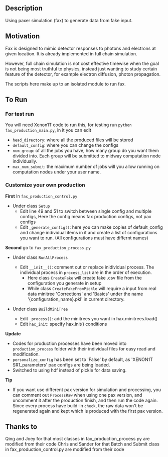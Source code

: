 ## Description

Using paxer simulation (fax) to generate data from fake input.

## Motivation

Fax is designed to mimic detector responses to photons and electrons at given location. It is already implemented in full chain simulation.

However, full chain simulation is not cost effective timewise when the goal is not being most truthful to physics, instead just wanting to study certain feature of the detector, for example electron diffusion, photon propagation.

The scripts here make up to an isolated module to run fax.

## To Run

### For test run
You will need Xenon1T code to run this, for testing run `python fax_production_main.py`, in it you can edit 
 - `head_directory`: where all the produced files will be stored
 - `default_config`: where you can change the configs
 - `num_group`: of all the jobs you have, how many group do you want them divided into. Each group will be submitted to midway computation node individually.
 - `max_num_submit`: the maximum number of jobs will you allow running on computation nodes under your user name.


### Customize your own production
__First__ In `fax_production_control.py`
 - Under class `Setup`
     - Edit line 49 and 51 to switch between single config and multiple configs, Here the config means fax production configs, not pax configs
     - Edit `_generate_config()`: here you can make copies of default_config and change individual items in it and create a list of configurations you want to run. (All configurations must have differnt names)
 

__Second__ go to `fax_production_process.py`
 - Under class `RunAllProcess` 
     - Edit `__init__()`: comment out or replace inidividual process. The individual process in `process_list` are in the order of execution.
         - Here class `CreateFake` will create fake .csv file from the configuration you generate in setup
         - While class `CreateFakeFromPickle` will require a input from real data minitree 'Corrections' and 'Basics' under the name '{configuration_name}.pkl' in current directory.

 - Under class `BuildMiniTree`
     - Edit `_process()`: add the minitrees you want in hax.minitrees.load()
     - Edit `hax_init`: specify hax.init() conditions

__Update__ 
 - Codes for production processes have been moved into `production_process` folder with their individual files for easy read and modification.
 - `personalize_config` has been set to 'False' by default, as 'XENON1T SR1_parameters' pax configs are being loaded.
 - Switched to using hdf instead of pickle for data saving.

__Tip__
 - If you want use different pax version for simulation and processing, you can comment out `ProcessRaw` when using one pax version, and uncomment it after the production finish, and then run the code again. Since every process have build-in `check`, the raw data won't be regenerated again and kept which is produced with the first pax version.

## Thanks to 

Qing and Joey for that most classes in fax_production_process.py are modified from their code
Chris and Sander for that Batch and Submit class in fax_production_control.py are modified from their code
